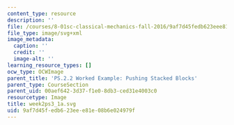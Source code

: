 ```yaml
---
content_type: resource
description: ''
file: /courses/8-01sc-classical-mechanics-fall-2016/9af7d45fedb623eee81e08b6e024979f_week2ps3_1a.svg
file_type: image/svg+xml
image_metadata:
  caption: ''
  credit: ''
  image-alt: ''
learning_resource_types: []
ocw_type: OCWImage
parent_title: 'PS.2.2 Worked Example: Pushing Stacked Blocks'
parent_type: CourseSection
parent_uid: 00aef642-3d37-f1e0-8db3-ced31e4003c0
resourcetype: Image
title: week2ps3_1a.svg
uid: 9af7d45f-edb6-23ee-e81e-08b6e024979f
---
```

